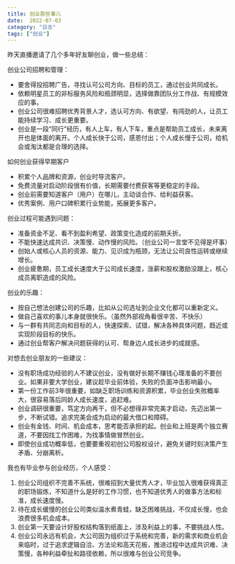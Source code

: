 ```yaml
---
title: 创业那些事儿
date:  2022-07-03
category: "日志"
tags: ["创业"]
---
```

昨天直播邀请了几个多年好友聊创业，做一些总结：

创业公司招聘和管理：
- 要舍得投招聘广告，寻找认可公司方向、目标的员工，通过创业共同成长。
- 依赖明星员工的非标服务风险和瓶颈明显，选择做靠团队分工作战、有规模效应的事。
- 创业公司很难招聘优秀背景人才，选认可方向、有欲望、有闯劲的人，让员工能持续学习、成长更重要。
- 创业是一段“同行”经历，有人上车，有人下车，重点是帮助员工成长，未来离开也是体面的离开。个人成长快于公司，感恩付出；个人成长慢于公司，给机会或淘汰都是合理的选择。

如何创业获得早期客户
- 积累个人品牌和资源，创业时导流客户。
- 免费流量对启动阶段很有价值，长期需要付费获客等更稳定的手段。
- 创业前需要知道客户（用户）在哪儿，主动谈合作、给利益获客。
- 优秀案例、用户口碑积累行业势能，拓展更多客户。

创业过程可能遇到问题：
- 准备资金不足、看不到盈利希望、政策变化造成的前期夭折。
- 不能快速达成共识、决策慢、动作慢的风险。（创业公司一言堂不见得是坏事）
- 创始人或核心人员的资源、能力、见识成为瓶颈，无法让公司良性运转或继续增长。
- 创业疲惫期，员工成长速度大于公司成长速度，涨薪和股权激励没跟上，核心成员离职造成的风险。

创业的乐趣：
- 按自己想法创建公司的乐趣，比如从公司选址到企业文化都可以重新定义。
- 做自己喜欢的事儿本身就很快乐。（虽然外部视角看很辛苦、不快乐）
- 与一群有共同志向和目标的人，快速探索、试错，解决各种具体问题，趋近或实现阶段目标的快乐。
- 通过创业帮客户解决问题获得的认可、帮身边人成长进步的成就感。

对想去创业朋友的一些建议：
- 没有职场成功经验的人不建议创业，没有做好长期不赚钱心理准备的不要创业。如果非要大学创业，建议趁毕业前体验，失败的负面冲击影响最小。
- 第一份工作前3年很重要，如缺乏职场训练和资源积累，毕业创业失败概率大，很容易落后同龄人成长速度，追赶难。
- 创业调研很重要，笃定方向再干，但不必想得非常完美才启动，先迈出第一步，不断试错。追求完美会成为启动的最大借口和障碍。
- 创业有金钱、时间、机会成本，思考能否承担的起。创业和上班是两个独立赛道，不要因找工作困难，为找事情做冒然创业。
- 即使创业成功概率低，也要要重视初创公司股权设计，避免关键时刻决策产生矛盾、分崩离析。


我也有毕业参与创业经历，个人感受：
1. 创业公司组织不完善不系统，很难招到大量优秀人才，毕业加入很难获得真正的职场锻炼，不知道什么是好的工作习惯，也不知道优秀人的做事方法和标准，成长速度慢。
2. 待在成长缓慢的创业公司类似温水煮青蛙，缺乏困难挑战，不仅成长慢，也会浪费很多机会成本。
3. 创业第一天要设计好股权结构落到纸面上，涉及利益上的事，不要挑战人性。
4. 创业公司永远有机会，大公司因为组织过于系统和完善，新的需求和商业机会来临时，过于追求逻辑自洽、方法论和高天花板，推进过程中达成共识难、决策慢，各种利益牵扯和路径依赖，所以很难与创业公司竞争。